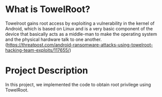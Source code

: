# What is TowelRoot?
Towelroot gains root access by exploiting a vulnerability in the kernel of Android, which is based on Linux and is a very basic component of the device that basically acts as a middle-man to make the operating system and the physical hardware talk to one another. (https://threatpost.com/android-ransomware-attacks-using-towelroot-hacking-team-exploits/117655/)

# Project Description
In this project, we implemented the code to obtain root privilege using TowelRoot.
